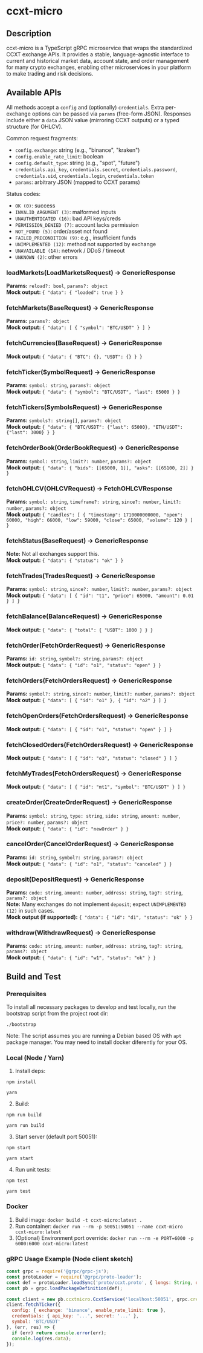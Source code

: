 # ccxt-micro

## Description
ccxt-micro is a TypeScript gRPC microservice that wraps the standardized CCXT exchange APIs. It provides a stable, language-agnostic interface to current and historical market data, account state, and order management for many crypto exchanges, enabling other microservices in your platform to make trading and risk decisions.

## Available APIs
All methods accept a `config` and (optionally) `credentials`. Extra per-exchange options can be passed via `params` (free-form JSON). Responses include either a `data` JSON value (mirroring CCXT outputs) or a typed structure (for OHLCV).

Common request fragments:
- `config.exchange`: string (e.g., "binance", "kraken")
- `config.enable_rate_limit`: boolean
- `config.default_type`: string (e.g., "spot", "future")
- `credentials.api_key`, `credentials.secret`, `credentials.password`, `credentials.uid`, `credentials.login`, `credentials.token`
- `params`: arbitrary JSON (mapped to CCXT params)

Status codes:
- `OK (0)`: success
- `INVALID_ARGUMENT (3)`: malformed inputs
- `UNAUTHENTICATED (16)`: bad API keys/creds
- `PERMISSION_DENIED (7)`: account lacks permission
- `NOT_FOUND (5)`: order/asset not found
- `FAILED_PRECONDITION (9)`: e.g., insufficient funds
- `UNIMPLEMENTED (12)`: method not supported by exchange
- `UNAVAILABLE (14)`: network / DDoS / timeout
- `UNKNOWN (2)`: other errors

### loadMarkets(LoadMarketsRequest) -> GenericResponse
**Params:** `reload?: bool`, `params?: object`  
**Mock output:**
``` { "data": { "loaded": true } } ```

### fetchMarkets(BaseRequest) -> GenericResponse
**Params:** `params?: object`  
**Mock output:**
``` { "data": [ { "symbol": "BTC/USDT" } ] } ```

### fetchCurrencies(BaseRequest) -> GenericResponse
**Mock output:**
``` { "data": { "BTC": {}, "USDT": {} } } ```

### fetchTicker(SymbolRequest) -> GenericResponse
**Params:** `symbol: string`, `params?: object`  
**Mock output:**
``` { "data": { "symbol": "BTC/USDT", "last": 65000 } } ```

### fetchTickers(SymbolsRequest) -> GenericResponse
**Params:** `symbols?: string[]`, `params?: object`  
**Mock output:**
``` { "data": { "BTC/USDT": {"last": 65000}, "ETH/USDT": {"last": 3000} } } ```

### fetchOrderBook(OrderBookRequest) -> GenericResponse
**Params:** `symbol: string`, `limit?: number`, `params?: object`  
**Mock output:**
``` { "data": { "bids": [[65000, 1]], "asks": [[65100, 2]] } } ```

### fetchOHLCV(OHLCVRequest) -> FetchOHLCVResponse
**Params:** `symbol: string`, `timeframe?: string`, `since?: number`, `limit?: number`, `params?: object`  
**Mock output:**
``` { "candles": [ { "timestamp": 1710000000000, "open": 60000, "high": 66000, "low": 59000, "close": 65000, "volume": 120 } ] } ```

### fetchStatus(BaseRequest) -> GenericResponse
**Note:** Not all exchanges support this.  
**Mock output:**
``` { "data": { "status": "ok" } } ```

### fetchTrades(TradesRequest) -> GenericResponse
**Params:** `symbol: string`, `since?: number`, `limit?: number`, `params?: object`  
**Mock output:**
``` { "data": [ { "id": "t1", "price": 65000, "amount": 0.01 } ] } ```

### fetchBalance(BalanceRequest) -> GenericResponse
**Mock output:**
``` { "data": { "total": { "USDT": 1000 } } } ```

### fetchOrder(FetchOrderRequest) -> GenericResponse
**Params:** `id: string`, `symbol?: string`, `params?: object`  
**Mock output:**
``` { "data": { "id": "o1", "status": "open" } } ```

### fetchOrders(FetchOrdersRequest) -> GenericResponse
**Params:** `symbol?: string`, `since?: number`, `limit?: number`, `params?: object`  
**Mock output:**
``` { "data": [ { "id": "o1" }, { "id": "o2" } ] } ```

### fetchOpenOrders(FetchOrdersRequest) -> GenericResponse
**Mock output:**
``` { "data": [ { "id": "o1", "status": "open" } ] } ```

### fetchClosedOrders(FetchOrdersRequest) -> GenericResponse
**Mock output:**
``` { "data": [ { "id": "o3", "status": "closed" } ] } ```

### fetchMyTrades(FetchOrdersRequest) -> GenericResponse
**Mock output:**
``` { "data": [ { "id": "mt1", "symbol": "BTC/USDT" } ] } ```

### createOrder(CreateOrderRequest) -> GenericResponse
**Params:** `symbol: string`, `type: string`, `side: string`, `amount: number`, `price?: number`, `params?: object`  
**Mock output:**
``` { "data": { "id": "newOrder" } } ```

### cancelOrder(CancelOrderRequest) -> GenericResponse
**Params:** `id: string`, `symbol?: string`, `params?: object`  
**Mock output:**
``` { "data": { "id": "o1", "status": "canceled" } } ```

### deposit(DepositRequest) -> GenericResponse
**Params:** `code: string`, `amount: number`, `address: string`, `tag?: string`, `params?: object`  
**Note:** Many exchanges do not implement `deposit`; expect `UNIMPLEMENTED (12)` in such cases.  
**Mock output (if supported):**
``` { "data": { "id": "d1", "status": "ok" } } ```

### withdraw(WithdrawRequest) -> GenericResponse
**Params:** `code: string`, `amount: number`, `address: string`, `tag?: string`, `params?: object`  
**Mock output:**
``` { "data": { "id": "w1", "status": "ok" } } ```

## Build and Test

### Prerequisites
To install all necessary packages to develop and test locally, run the bootstrap script from the project root dir:

`./bootstrap`

Note: The script assumes you are running a Debian based OS with `apt` package manager. You may need to install docker diferently for your OS.

### Local (Node / Yarn)
1. Install deps:

``` npm install ```

``` yarn ```

2. Build:

``` npm run build ```

``` yarn run build ```

3. Start server (default port 50051):

``` npm start ```

``` yarn start ```

4. Run unit tests:

``` npm test ```

``` yarn test ```

### Docker
1. Build image:
``` docker build -t ccxt-micro:latest . ```
2. Run container:
``` docker run --rm -p 50051:50051 --name ccxt-micro ccxt-micro:latest ```
3. (Optional) Environment port override:
``` docker run --rm -e PORT=6000 -p 6000:6000 ccxt-micro:latest ```

### gRPC Usage Example (Node client sketch)
```js
const grpc = require('@grpc/grpc-js');
const protoLoader = require('@grpc/proto-loader');
const def = protoLoader.loadSync('proto/ccxt.proto', { longs: String, defaults: true });
const pb = grpc.loadPackageDefinition(def);

const client = new pb.ccxtmicro.CcxtService('localhost:50051', grpc.credentials.createInsecure());
client.fetchTicker({
  config: { exchange: 'binance', enable_rate_limit: true },
  credentials: { api_key: '...', secret: '...' },
  symbol: 'BTC/USDT'
}, (err, res) => {
  if (err) return console.error(err);
  console.log(res.data);
});
```